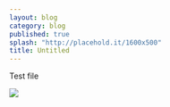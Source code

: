 ```yaml
---
layout: blog
category: blog
published: true
splash: "http://placehold.it/1600x500"
title: Untitled
---
```


Test file

![](/media/IMG_6989a.jpg)

